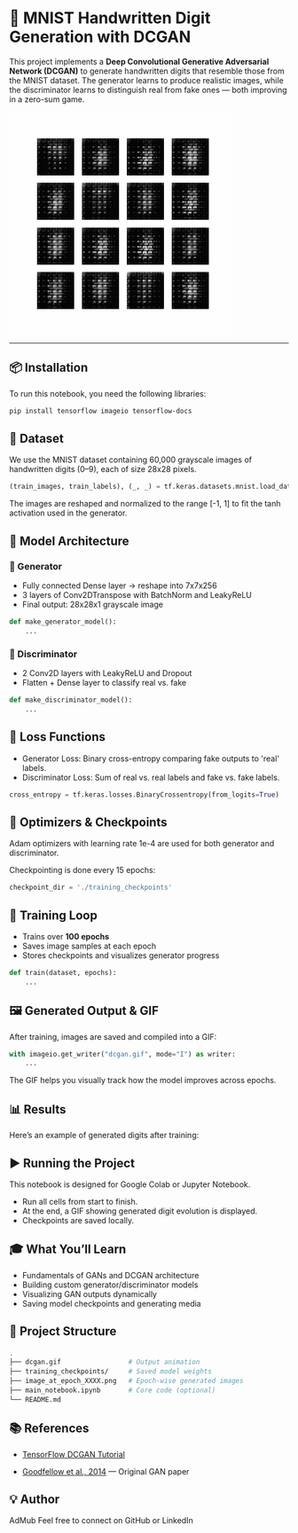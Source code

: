 # 🧠 MNIST Handwritten Digit Generation with DCGAN

This project implements a **Deep Convolutional Generative Adversarial Network (DCGAN)** to generate handwritten digits that resemble those from the MNIST dataset. The generator learns to produce realistic images, while the discriminator learns to distinguish real from fake ones — both improving in a zero-sum game.

![DCGAN Output](https://raw.githubusercontent.com/AdMub/Data-Science-Project/main/Deep_Learning_Projects/MNIST_DCGAN/images/dcgan.gif)




---

## 📦 Installation

To run this notebook, you need the following libraries:

```bash
pip install tensorflow imageio tensorflow-docs
```

## 📂 Dataset

We use the MNIST dataset containing 60,000 grayscale images of handwritten digits (0–9), each of size 28x28 pixels.

```python
(train_images, train_labels), (_, _) = tf.keras.datasets.mnist.load_data()
```
The images are reshaped and normalized to the range [-1, 1] to fit the tanh activation used in the generator.



## 🧱 Model Architecture
### 🔷 Generator
- Fully connected Dense layer → reshape into 7x7x256
- 3 layers of Conv2DTranspose with BatchNorm and LeakyReLU
- Final output: 28x28x1 grayscale image


```python
def make_generator_model():
    ...
```


### 🔶 Discriminator
- 2 Conv2D layers with LeakyReLU and Dropout
- Flatten + Dense layer to classify real vs. fake

```python
def make_discriminator_model():
    ...
```




## 🧮 Loss Functions
- Generator Loss: Binary cross-entropy comparing fake outputs to 'real' labels.
- Discriminator Loss: Sum of real vs. real labels and fake vs. fake labels.

```python
cross_entropy = tf.keras.losses.BinaryCrossentropy(from_logits=True)
```



## 🧰 Optimizers & Checkpoints
Adam optimizers with learning rate 1e-4 are used for both generator and discriminator.

Checkpointing is done every 15 epochs:

```python
checkpoint_dir = './training_checkpoints'
```



## 🔁 Training Loop
- Trains over **100 epochs**
- Saves image samples at each epoch
- Stores checkpoints and visualizes generator progress

```python
def train(dataset, epochs):
    ...
```



## 🖼️ Generated Output & GIF
After training, images are saved and compiled into a GIF:

```python
with imageio.get_writer("dcgan.gif", mode="I") as writer:
    ...
```

The GIF helps you visually track how the model improves across epochs.



## 📊 Results
Here’s an example of generated digits after training:



## ▶️ Running the Project
This notebook is designed for Google Colab or Jupyter Notebook.

- Run all cells from start to finish.
- At the end, a GIF showing generated digit evolution is displayed.
- Checkpoints are saved locally.

## 🎓 What You’ll Learn
- Fundamentals of GANs and DCGAN architecture
- Building custom generator/discriminator models
- Visualizing GAN outputs dynamically
- Saving model checkpoints and generating media


## 📁 Project Structure

```bash
.
├── dcgan.gif                 # Output animation
├── training_checkpoints/     # Saved model weights
├── image_at_epoch_XXXX.png   # Epoch-wise generated images
├── main_notebook.ipynb       # Core code (optional)
└── README.md
```


## 📚 References
- [TensorFlow DCGAN Tutorial](https://www.tensorflow.org/tutorials/generative/dcgan)

- [Goodfellow et al., 2014](https://arxiv.org/abs/1406.2661) — Original GAN paper

## 💡 Author
AdMub
Feel free to connect on GitHub or LinkedIn
